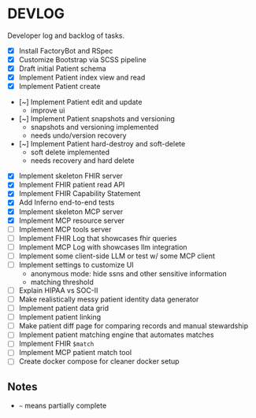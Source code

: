 # DEVLOG

Developer log and backlog of tasks.

- [x] Install FactoryBot and RSpec
- [x] Customize Bootstrap via SCSS pipeline
- [x] Draft initial Patient schema
- [x] Implement Patient index view and read
- [x] Implement Patient create
- [~] Implement Patient edit and update
  + improve ui
- [~] Implement Patient snapshots and versioning
  + snapshots and versioning implemented
  + needs undo/version recovery
- [~] Implement Patient hard-destroy and soft-delete
  + soft delete implemented
  + needs recovery and hard delete
- [x] Implement skeleton FHIR server
- [x] Implement FHIR patient read API
- [x] Implement FHIR Capability Statement
- [x] Add Inferno end-to-end tests
- [x] Implement skeleton MCP server
- [x] Implement MCP resource server
- [ ] Implement MCP tools server
- [ ] Implement FHIR Log that showcases fhir queries
- [ ] Implement MCP Log with showcases llm integration
- [ ] Implement some client-side LLM or test w/ some MCP client
- [ ] Implement settings to customize UI
  + anonymous mode: hide ssns and other sensitive information
  + matching threshold
- [ ] Explain HIPAA vs SOC-II
- [ ] Make realistically messy patient identity data generator
- [ ] Implement patient data grid
- [ ] Implement patient linking
- [ ] Make patient diff page for comparing records and manual stewardship
- [ ] Implement patient matching engine that automates matches
- [ ] Implement FHIR `$match`
- [ ] Implement MCP patient match tool
- [ ] Create docker compose for cleaner docker setup

## Notes

- `~` means partially complete
